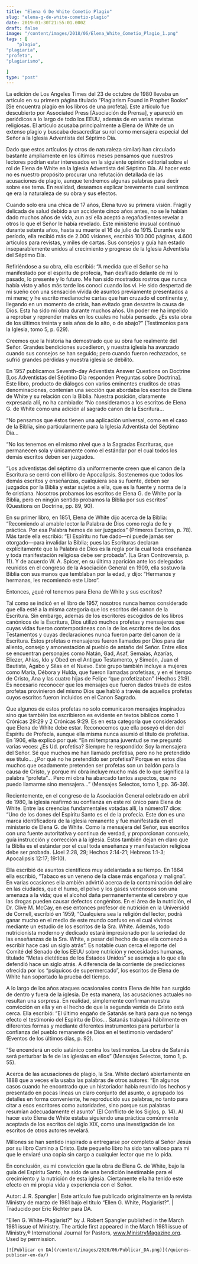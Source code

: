 ```yaml
---
title: "Elena G De White Cometio Plagio"
slug: "elena-g-de-white-cometio-plagio"
date: 2019-01-30T21:55:01.000Z
draft: false
image: "/content/images/2018/06/Elena_White_Cometio_Plagio_1.png"
tags : [
    "plagio",
"plagiaria",
"profeta",
"plagiarismo",

]
type: "post"
---
```


   La edición de Los Angeles Times del 23 de octubre de 1980 llevaba un artículo en su primera página titulado “Plagiarism Found in Prophet Books” [Se encuentra plagio en los libros de una profeta]. Este artículo fue descubierto por Associated Press [Asociación de Prensa], y apareció en periódicos a lo largo de todo los EEUU, además de en varias revistas religiosas. El artículo acusaba principalmente a Elena de White de un extenso plagio y buscaba desacreditar su rol como mensajera especial del Señor a la Iglesia Adventista del Séptimo Día.

 Dado que estos artículos (y otros de naturaleza similar) han circulado bastante ampliamente en los últimos meses pensamos que nuestros lectores podrían estar interesados en la siguiente opinión editorial sobre el rol de Elena de White en la Iglesia Adventista del Séptimo Día. Al hacer esto no es nuestro propósito procurar una refutación detallada de las acusaciones de plagio, aunque tendremos algunas palabras para decir sobre ese tema. En realidad, deseamos explicar brevemente cual sentimos qe era la naturaleza de su obra y sus efectos.

 Cuando solo era una chica de 17 años, Elena tuvo su primera visión. Frágil y delicada de salud debido a un accidente cinco años antes, no se le habían dado muchos años de vida, aun así ella aceptó a regañadientes revelar a otros lo que el Señor le había revelado. Este ministerio inusual continuó durante setenta años, hasta su muerte el 16 de julio de 1915. Durante este período, ella recibió más de 2.000 visiones, escribió 100.000 páginas, 4.600 artículos para revistas, y miles de cartas. Sus consejos y guía han estado inseparablemente unidos al crecimiento y progreso de la Iglesia Adventista del Séptimo Día.

 Refiriéndose a su obra, ella escribió: “A medida que el Señor se ha manifestado por el espíritu de profecía, ‘han desfilado delante de mí lo pasado, lo presente y lo futuro. Me han sido mostrados rostros que nunca había visto y años más tarde los conocí cuando los vi. He sido despertad de mi sueño con una sensación vívida de asuntos previamente presentados a mi mene; y he escrito medianoche cartas que han cruzado el continente y, llegando en un momento de crisis, han evitado gran desastre la causa de Dios. Esta ha sido mi obra durante muchos años. Un poder me ha impelido a reprobar y reprender males en los cuales no había pensado. ¿Es esta obra de los últimos treinta y seis años de lo alto, o de abajo?” (Testimonios para la Iglesia, tomo 5, p. 629).

 Creemos que la historia ha demostrado que su obra fue realmente del Señor. Grandes bendiciones sucedieron, y nuestra iglesia ha avanzado cuando sus consejos se han seguido; pero cuando fueron rechazados, se sufrió grandes pérdidas y nuestra iglesia se debilitó.

 En 1957 publicamos Seventh-day Adventists Answer Questions on Doctrine [Los Adventistas del Séptimo Día responden Preguntas sobre Doctrina]. Este libro, producto de diálogos con varios eminentes eruditos de otras denominaciones, contenían una sección que abordaba los escritos de Elena de White y su relación con la Biblia. Nuestra posición, claramente expresada allí, no ha cambiado: “No consideramos a los escritos de Elena G. de White como una adición al sagrado canon de la Escritura…

 “No pensamos que éstos tienen una aplicación universal, como en el caso de la Biblia, sino particularmente para la Iglesia Adventista del Séptimo Día…

 “No los tenemos en el mismo nivel que a la Sagradas Escrituras, que permanecen sola y únicamente como el estándar por el cual todos los demás escritos deben ser juzgados.

 “Los adventistas del séptimo día uniformemente creen que el canon de la Escritura se cerró con el libro de Apocalipsis. Sostenemos que todos los demás escritos y enseñanzas, cualquiera sea su fuente, deben ser juzgados por la Biblia y estar sujetos a ella, que es la fuente y norma de la fe cristiana. Nosotros probamos los escritos de Elena G. de White por la Biblia, pero en ningún sentido probamos la Biblia por sus escritos” (Questions on Doctrine, pp. 89, 90).

 En su primer libro, en 1851, Elena de White dijo acerca de la Biblia: “Recomiendo al amable lector la Palabra de Dios como regla de fe y práctica. Por esa Palabra hemos de ser juzgados” (Primeros Escritos, p. 78). Más tarde ella escribió: “El Espíritu no fue dado—ni puede jamás ser otorgado—para invalidar la Biblia; pues las Escrituras declaran explícitamente que la Palabra de Dios es la regla por la cual toda enseñanza y toda manifestación religiosa debe ser probada”. (La Gran Controversia, p. 11). Y de acuerdo W. A. Spicer, en su última aparición ante los delegados reunidos en el congreso de la Asociación General en 1909, ella sostuvo la Biblia con sus manos que temblaban por la edad, y dijo: “Hermanos y hermanas, les recomiendo este Libro”.

 Entonces, ¿qué rol tenemos para Elena de White y sus escritos?

 Tal como se indicó en el libro de 1957, nosotros nunca hemos considerado que ella esté a la misma categoría que los escritos del canon de la Escritura. Sin embargo, además de los escritores escogidos de los libros canónicos de la Escritura, Dios utilizó muchos profetas y mensajeros que cuyas vidas fueron contemporáneas con la de los escritores de los dos Testamentos y cuyas declaraciones nunca fueron parte del canon de la Escritura. Estos profetas o mensajeros fueron llamados por Dios para dar aliento, consejo y amonestación al pueblo de antaño del Señor. Entre ellos se encuentran personajes como Natán, Gad, Asaf, Semaías, Azarías, Eliezer, Ahías, Ido y Obed en el Antiguo Testamento, y Simeón, Juan el Bautista, Ágabo y Silas en el Nuevo. Este grupo también incluye a mujeres como María, Débora y Hulda, que fueron llamadas profetisas, y en el tiempo de Cristo, Ana y las cuatro hijas de Felipe “que profetizaban” (Hechos 21:9). Es necesario reconocer que los mensajes que fueron dados través de estos profetas provinieron del mismo Dios que habló a través de aquellos profetas cuyos escritos fueron incluidos en el Canon Sagrado.

 Que algunos de estos profetas no solo comunicaron mensajes inspirados sino que también los escribieron es evidente en textos bíblicos como 1 Crónicas 29:29 y 2 Crónicas 9:29. Es en esta categoría que considerados que Elena de White debe estar. Reconocemos que ella poseyó el don del Espíritu de Profecía, aunque ella misma nunca asumió el título de profetisa. En 1906, ella explicó por qué: “En mi temprana juventud se me preguntó varias veces: ¿Es Ud. profetisa? Siempre he respondido: Soy la mensajera del Señor. Sé que muchos me han llamado profetisa, pero no he pretendido ese título… ¿Por qué no he pretendido ser profetisa? Porque en estos días muchos que osadamente pretenden ser profetas son un baldón para la causa de Cristo, y porque mi obra incluye mucho más de lo que significa la palabra “profeta”… Pero mi obra ha abarcado tantos aspectos, que no puedo llamarme sino mensajera…” (Mensajes Selectos, tomo 1, pp. 36-39).

 Recientemente, en el congreso de la Asociación General celebrado en abril de 1980, la iglesia reafirmó su confianza en este rol único para Elena de White. Entre las creencias fundamentales votadas allí, la número17 dice: “Uno de los dones del Espíritu Santo es el de la profecía. Este don es una marca identificadora de la iglesia remanente y fue manifestada en el ministerio de Elena G. de White. Como la mensajera del Señor, sus escritos con una fuente autoritativa y continua de verdad, y proporcionan consuelo, guía instrucción y corrección a la iglesia. Éstos también dejan en claro que la Biblia es el estándar por el cual toda enseñanza y manifestación religiosa debe ser probada. (Joel 2:28, 29; Hechos 2:14-21; Hebreos 1:1-3; Apocalipsis 12:17; 19:10).

 Ella escribió de asuntos científicos muy adelantada a su tiempo. En 1864 ella escribió, “Tabaco es un veneno de la clase más engañosa y maligna”. En varias ocasiones ella ambién advirtió acerca de la contaminación del aire en las ciudades, que el humo, el polvo y los gases venenosos son una amenaza a la vida; que el alcohol daña permanentemente el cerebro y que las drogas pueden causar defectos congénitos. En el área de la nutrición, el Dr. Clive M. McCay, en ese entonces profesor de nutrición en la Universidd de Cornell, escribió en 1959, “Cualquiera sea la religión del lector, podrá ganar mucho en el medio de este mundo confuso en el cual vivimos mediante un estudio de los escritos de la Sra. White. Además, todo nutricionista moderno y dedicado estará impresionado por la seriedad de las enseñanzas de la Sra. White, a pesar del hecho de que ella comenzó a escribir hace casi un siglo atrás”. Es notable cuan cerca el reporte del Comité del Senado de los EEUU sobre nutrición y necesidades humanas, titulado “Metas dietéticas de los Estados Unidos” se asemeja a lo que ella defendió hace un siglo atrás. A diferencia de la corriente de predicciones ofrecida por los “psíquicos de supermercado”, los escritos de Elena de White han soportado la prueba del tiempo.

 A lo largo de los años ataques ocasionales contra Elena de hite han surgido de dentro y fuera de la iglesia. De esta manera, las acusaciones actuales no resultan una sorpresa. En realidad, simplemente confirman nuestra convicción en ella y en el hecho de que la segunda venida de Cristo está cerca. Ella escribió: “El último engaño de Satanás se hará para que no tenga efecto el testimonio del Espíritu de Dios… Satanás trabajará hábilmente en diferentes formas y mediante diferentes instrumentos para perturbar la confianza del pueblo remanente de Dios en el testimonio verdadero” (Eventos de los últimos días, p. 92).

 “Se encenderá un odio satánico contra los testimonios. La obra de Satanás será perturbar la fe de las iglesias en ellos” (Mensajes Selectos, tomo 1, p. 55).

 Acerca de las acusaciones de plagio, la Sra. White declaró abiertamente en 1888 que a veces ella usaba las palabras de otros autores: “En algunos casos cuando he encontrado que un historiador había reunido los hechos y presentado en pocas líneas un claro conjunto del asunto, o agrupado los detalles en forma conveniente, he reproducido sus palabras, no tanto para citar a esos escritores como autoridades, sino porque sus palabras resumían adecuadamente el asunto” (El Conflicto de los Siglos, p. 14). Al hacer esto Elena de White estaba siguiendo una práctica comúnmente aceptada de los escritos del siglo XIX, como una investigación de los escritos de otros autores revelará.

 Millones se han sentido inspirado a entregarse por completo al Señor Jesús por su libro Camino a Cristo. Este pequeño libro ha sido tan valioso para mi que le enviaré una copia sin cargo a cualquier lector que me lo pida.

 En conclusión, es mi convicción que la obra de Elena G. de White, bajo la guía del Espíritu Santo, ha sido de una bendición inestimable para el crecimiento y la nutrición de esta iglesia. Ciertamente ella ha tenido este efecto en mi propia vida y experiencia con el Señor.

 Autor: J. R. Spangler | Este artículo fue publicado originalmente en la revista Ministry de marzo de 1981 bajo el título “Ellen G. White, Plagiarist?”. | Traducido por Eric Richter para DA.

 “Ellen G. White-Plagiarist?" by J. Robert Spangler published in the March 1981 issue of Ministry. The article first appeared in the March 1981 issue of Ministry,® International Journal for Pastors, www.MinistryMagazine.org. Used by permission.

    [![Publicar en DA](/content/images/2020/06/Publicar_DA.png)](/quieres-publicar-en-da/) 